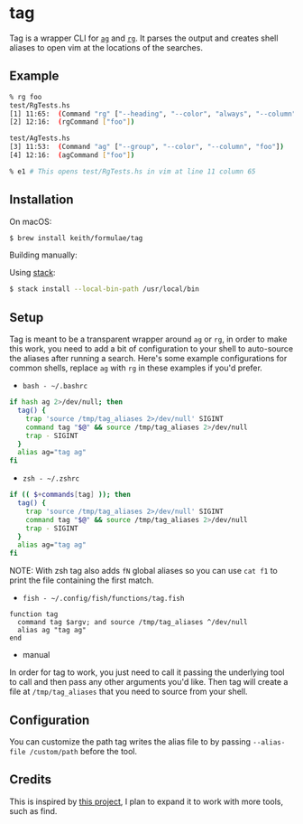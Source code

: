 # tag

Tag is a wrapper CLI for [`ag`][ag] and [`rg`][rg]. It parses the output
and creates shell aliases to open vim at the locations of the searches.

## Example

```bash
% rg foo
test/RgTests.hs
[1] 11:65:  (Command "rg" ["--heading", "--color", "always", "--column", "foo"])
[2] 12:16:  (rgCommand ["foo"])

test/AgTests.hs
[3] 11:53:  (Command "ag" ["--group", "--color", "--column", "foo"])
[4] 12:16:  (agCommand ["foo"])

% e1 # This opens test/RgTests.hs in vim at line 11 column 65
```

## Installation

On macOS:

```sh
$ brew install keith/formulae/tag
```

Building manually:

Using [stack](https://docs.haskellstack.org/en/stable/README/):

```sh
$ stack install --local-bin-path /usr/local/bin
```

## Setup

Tag is meant to be a transparent wrapper around `ag` or `rg`, in order
to make this work, you need to add a bit of configuration to your shell
to auto-source the aliases after running a search. Here's some example
configurations for common shells, replace `ag` with `rg` in these
examples if you'd prefer.

- `bash - ~/.bashrc`

```bash
if hash ag 2>/dev/null; then
  tag() {
    trap 'source /tmp/tag_aliases 2>/dev/null' SIGINT
    command tag "$@" && source /tmp/tag_aliases 2>/dev/null
    trap - SIGINT
  }
  alias ag="tag ag"
fi
```

- `zsh - ~/.zshrc`

```zsh
if (( $+commands[tag] )); then
  tag() {
    trap 'source /tmp/tag_aliases 2>/dev/null' SIGINT
    command tag "$@" && source /tmp/tag_aliases 2>/dev/null
    trap - SIGINT
  }
  alias ag="tag ag"
fi
```

NOTE: With zsh tag also adds `fN` global aliases so you can use `cat f1`
to print the file containing the first match.

- `fish - ~/.config/fish/functions/tag.fish`

```fish
function tag
  command tag $argv; and source /tmp/tag_aliases ^/dev/null
  alias ag "tag ag"
end
```

- manual

In order for tag to work, you just need to call it passing the
underlying tool to call and then pass any other arguments you'd like.
Then tag will create a file at `/tmp/tag_aliases` that you need to
source from your shell.

## Configuration

You can customize the path tag writes the alias file to by passing
`--alias-file /custom/path` before the tool.

## Credits

This is inspired by [this project](https://github.com/aykamko/tag), I
plan to expand it to work with more tools, such as find.

[ag]: https://github.com/ggreer/the_silver_searcher/
[rg]: https://github.com/BurntSushi/ripgrep
